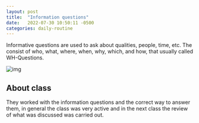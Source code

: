 ```yaml
---
layout: post
title:  "Information questions"
date:   2022-07-30 10:50:11 -0500
categories: daily-routine
---
```

Informative questions are used to ask about qualities, people, time, etc. The consist of who, what, where, when, why, which, and how, that usually called WH-Questions.

<!-- Las preguntas informativas se utilizan para preguntar sobre cualidades, personas, tiempo, etc. Consisten en quién, qué, dónde, cuándo, por qué, cuál y cómo, que generalmente se denominan preguntas WH. -->

<div class="parent">
    <div class="img-container">
        <img src="https://1.bp.blogspot.com/-hhTi8cWla0I/WK5kk-yaGcI/AAAAAAAAMeA/famNrxDuGCQMayHbbszS91-sqroFUoq2ACLcB/s1600/4.png"
            alt="img">
    </div>
        <!-- <div class="img-container">
            <img src="http://2.bp.blogspot.com/-9BC7XO1KgJs/VN0Vcb6KceI/AAAAAAAABbk/vbP8ip7-qx0/s1600/what-who-where.jpg"
                alt="img">
        </div> -->
</div>
<!-- <div class="img-container">
    <img src="https://mbalzav26.github.io/images/primera-class.jpeg" alt="img">
</div> -->


## About class
<!-- ![](/assets/) -->
<!-- ![img2](https://mbalzav26.github.io/images/primera-class.jpeg) -->
They worked with the information questions and the correct way to answer them, in general the class was very active and in the next class the review of what was discussed was carried out.

<!-- se trabajo con las information questions y la manera correcta de como responder a ellas, por lo general la clase estuvo muy activa y en la siguiente clase se realizo repaso de lo tratado. -->
